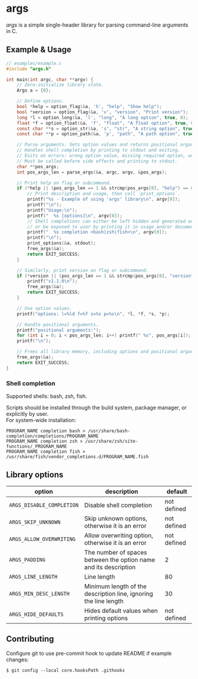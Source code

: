 # args

*args* is a simple single-header library for parsing command-line arguments in C.

## Example & Usage

```c
// examples/example.c
#include "args.h"

int main(int argc, char **argv) {
    // Zero-initialize library state.
    Args a = {0};

    // Define options.
    bool *help = option_flag(&a, 'h', "help", "Show help");
    bool *version = option_flag(&a, 'v', "version", "Print version");
    long *l = option_long(&a, 'l', "long", "A long option", true, 0);
    float *f = option_float(&a, 'f', "float", "A float option", true, 0.0F);
    const char **s = option_str(&a, 's', "str", "A string option", true, NULL);
    const char **p = option_path(&a, 'p', "path", "A path option", true, NULL);

    // Parse arguments. Sets option values and returns positional arguments.
    // Handles shell completion by printing to stdout and exiting.
    // Exits on errors: wrong option value, missing required option, unknown option, etc.
    // Must be called before side effects and printing to stdout.
    char **pos_args;
    int pos_args_len = parse_args(&a, argc, argv, &pos_args);

    // Print help on flag or subcommand.
    if (*help || (pos_args_len == 1 && strcmp(pos_args[0], "help") == 0)) {
        // Print description and usage, then call `print_options`.
        printf("%s - Example of using 'args' library\n", argv[0]);
        printf("\n");
        printf("Usage:\n");
        printf("  %s [options]\n", argv[0]);
        // Shell completions can either be left hidden and generated on install,
        // or be exposed to user by printing it in usage and/or documentation.
        printf("  %s completion <bash|zsh|fish>\n", argv[0]);
        printf("\n");
        print_options(&a, stdout);
        free_args(&a);
        return EXIT_SUCCESS;
    }

    // Similarly, print version on flag or subcommand.
    if (*version || (pos_args_len == 1 && strcmp(pos_args[0], "version") == 0)) {
        printf("v1.1.0\n");
        free_args(&a);
        return EXIT_SUCCESS;
    }

    // Use option values.
    printf("options: l=%ld f=%f s=%s p=%s\n", *l, *f, *s, *p);

    // Handle positional arguments.
    printf("positional arguments:");
    for (int i = 0; i < pos_args_len; i++) printf(" %s", pos_args[i]);
    printf("\n");

    // Frees all library memory, including options and positional arguments.
    free_args(&a);
    return EXIT_SUCCESS;
}
```

### Shell completion

Supported shells: bash, zsh, fish.

Scripts should be installed through the build system, package manager, or explicitly by user. \
For system-wide installation:

```shell
PROGRAM_NAME completion bash > /usr/share/bash-completion/completions/PROGRAM_NAME
PROGRAM_NAME completion zsh > /usr/share/zsh/site-functions/_PROGRAM_NAME
PROGRAM_NAME completion fish > /usr/share/fish/vendor_completions.d/PROGRAM_NAME.fish
```

## Library options

| option                    | description                                                      | default     |
|---------------------------|------------------------------------------------------------------|-------------|
| `ARGS_DISABLE_COMPLETION` | Disable shell completion                                         | not defined |
| `ARGS_SKIP_UNKNOWN`       | Skip unknown options, otherwise it is an error                   | not defined |
| `ARGS_ALLOW_OVERWRITING`  | Allow overwriting option, otherwise it is an error               | not defined |
| `ARGS_PADDING`            | The number of spaces between the option name and its description | 2           |
| `ARGS_LINE_LENGTH`        | Line length                                                      | 80          |
| `ARGS_MIN_DESC_LENGTH`    | Minimum length of the description line, ignoring the line length | 30          |
| `ARGS_HIDE_DEFAULTS`      | Hides default values when printing options                       | not defined |

## Contributing

Configure git to use pre-commit hook to update README if example changes:

```console
$ git config --local core.hooksPath .githooks
```
